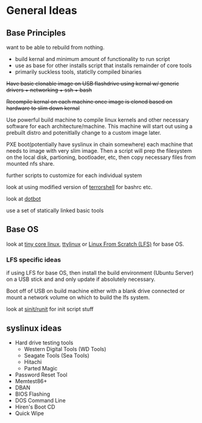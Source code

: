 # General Ideas

## Base Principles

want to be able to rebuild from nothing.

-   build kernal and minimum amount of functionality to run script
-   use as base for other installs script that installs remainder of core tools
-   primarily suckless tools, staticlly compiled binaries

~~Have basic clonable image on USB flashdrive using kernal w/ generic drivers + networking + ssh + bash~~

~~Recompile kernal on each machine once image is cloned based on hardware to slim down kernal~~

Use powerful build machine to compile linux kernels and other necessary software for each architecture/machine. This machine will start out using a prebuilt distro and potenitlally change to a custom image later. 



PXE boot(potentially have syslinux in chain somewhere) each machine that needs to image with very slim image. Then a script will prep the filesystem on the local disk, partioning, bootloader, etc, then copy necessary files from mounted nfs share.

further scripts to customize for each individual system

look at using modified version of
[terrorshell](http://www.github.com/sww1235/terrorshell) for bashrc etc.

look at [dotbot](https://github.com/anishathalye/dotbot)

use a set of statically linked basic tools

## Base OS

look at [tiny core linux](http://tinycorelinux.net/concepts.html),
[ttylinux](http://freecode.com/projects/ttylinux/) or
[Linux From Scratch (LFS)](http://www.linuxfromscratch.org/lfs/view/stable/index.html)
for base OS.

### LFS specific ideas

if using LFS for base OS, then install the build environment (Ubuntu Server) on
a USB stick and and only update if absolutely necessary.

Boot off of USB on build machine either with a blank drive connected or mount a
network volume on which to build the lfs system.

look at [sinit/runit](https://github.com/inthecloud247/runit-for-lfs) for init script stuff

## syslinux ideas

- Hard drive testing tools
    - Western Digital Tools (WD Tools)
    - Seagate Tools (Sea Tools)
    - Hitachi 
    - Parted Magic
- Password Reset Tool
- Memtest86+
- DBAN
- BIOS Flashing
- DOS Command Line
- Hiren's Boot CD
- Quick Wipe

